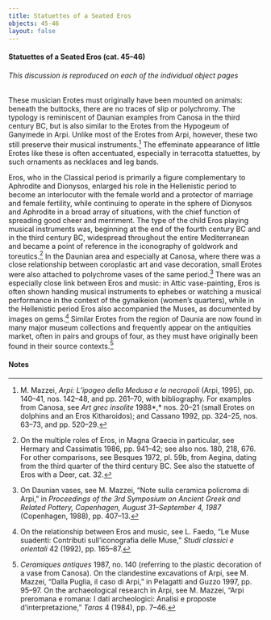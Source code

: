 ```yaml
---
title: Statuettes of a Seated Eros
objects: 45-46
layout: false
---
```

#### Statuettes of a Seated Eros (cat. 45–46)

<h6 class="discussion-note">This discussion is reproduced on each of the individual object pages</h6>

These musician Erotes must originally have been mounted on animals:
beneath the buttocks, there are no traces of slip or polychromy. The
typology is reminiscent of Daunian examples from Canosa in the third
century <span class="smcaps">BC</span>, but is also
similar to the Erotes from the Hypogeum of Ganymede in Arpi. Unlike most
of the Erotes from Arpi, however, these two still preserve their musical
instruments.[^1] The effeminate appearance of little Erotes like these
is often accentuated, especially in terracotta statuettes, by such
ornaments as necklaces and leg bands.

Eros, who in the Classical period is primarily a figure complementary to
Aphrodite and Dionysos, enlarged his role in the Hellenistic period to
become an interlocutor with the female world and a protector of marriage
and female fertility, while continuing to operate in the sphere of
Dionysos and Aphrodite in a broad array of situations, with the chief
function of spreading good cheer and merriment. The type of the child
Eros playing musical instruments was, beginning at the end of the fourth
century <span class="smcaps">BC</span> and in the
third century <span class="smcaps">BC</span>,
widespread throughout the entire Mediterranean and became a point of
reference in the iconography of goldwork and toreutics.[^2] In the
Daunian area and especially at Canosa, where there was a close
relationship between coroplastic art and vase decoration, small Erotes
were also attached to polychrome vases of the same period.[^3] There was
an especially close link between Eros and music: in Attic vase-painting,
Eros is often shown handing musical instruments to ephebes or watching a
musical performance in the context of the gynaikeion (women’s quarters),
while in the Hellenistic period Eros also accompanied the Muses, as
documented by images on gems.[^4] Similar Erotes from the region of
Daunia are now found in many major museum collections and frequently
appear on the antiquities market, often in pairs and groups of four, as
they must have originally been found in their source contexts.[^5]

#### Notes

[^1]: M. Mazzei, *Arpi: L’ipogeo della Medusa e la necropoli* (Arpi,
    1995), pp. 140–41, nos. 142–48, and pp. 261–70, with bibliography.
    For examples from Canosa, see *<span
    class="smcaps">Art grec insolite</span>* 1988*,*
    nos. 20–21 (small Erotes on dolphins and an Eros Kitharoidos); and
    <span class="smcaps">Cassano</span> 1992, pp.
    324–25, nos. 63–73, and pp. 520–29.

[^2]: On the multiple roles of Eros, in Magna Graecia in particular, see
    <span class="smcaps">Hermary and Cassimatis</span>
    1986, pp. 941–42; see also nos. 180, 218, 676. For other
    comparisons, see <span
    class="smcaps">Besques</span> 1972, pl. 59b, from
    Aegina, dating from the third quarter of the third century <span
    class="smcaps">BC.</span> See also the statuette
    of Eros with a Deer, cat. 32.

[^3]: On Daunian vases, see M. Mazzei, “Note sulla ceramica policroma di
    Arpi,” in *Proceedings of the 3rd Symposium on Ancient Greek and
    Related Pottery, Copenhagen, August 31–September 4, 1987*
    (Copenhagen, 1988), pp. 407–13.

[^4]: On the relationship between Eros and music, see L. Faedo, “Le Muse
    suadenti: Contributi sull’iconografia delle Muse,” *Studi classici e
    orientali* 42 (1992), pp. 165–87.

[^5]: <span class="smcaps">*Ceramiques antiques*
    1987,</span> no. 140 (referring to the plastic decoration of a vase
    from Canosa). On the clandestine excavations of Arpi, see M. Mazzei,
    “Dalla Puglia, il caso di Arpi,” in <span
    class="smcaps">Pelagatti and Guzzo</span> 1997,
    pp. 95–97. On the archaeological research in Arpi, see M. Mazzei,
    “Arpi preromana e romana: I dati archeologici: Analisi e proposte
    d’interpretazione,” *Taras* 4 (1984), pp. 7–46.
